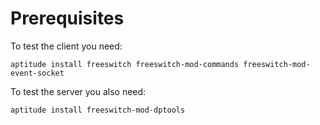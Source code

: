 Prerequisites
=============

To test the client you need:

    aptitude install freeswitch freeswitch-mod-commands freeswitch-mod-event-socket

To test the server you also need:

    aptitude install freeswitch-mod-dptools
